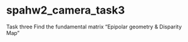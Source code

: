 # spahw2_camera_task3
Task three Find the fundamental matrix “Epipolar geometry &amp; Disparity Map”
